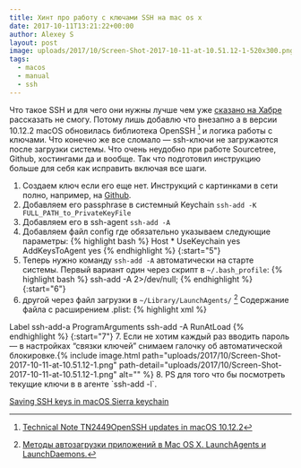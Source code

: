 ```yaml
---
title: Хинт про работу с ключами SSH на mac os x
date: 2017-10-11T13:21:22+00:00
author: Alexey S
layout: post
image: uploads/2017/10/Screen-Shot-2017-10-11-at-10.51.12-1-520x300.png
tags:
  - macos
  - manual
  - ssh
---
```

Что такое SSH и для чего они нужны лучше чем уже [сказано на Хабре](https://habrahabr.ru/post/122445/) рассказать не смогу. Потому лишь добавлю что внезапно а в версии 10.12.2 macOS обновилась библиотека OpenSSH [^1] и логика работы с ключами. Что конечно же все сломало — ssh-ключи не загружаются после загрузки системы. Что очень неудобно при работе Sourcetree, Github, хостингами да и вообще. Так что подготовил инструкцию больше для себя как исправить включая все шаги.

<!--more-->

1. Создаем ключ если его еще нет. Инструкций с картинками в сети полно, например, на [Github](https://help.github.com/articles/generating-a-new-ssh-key-and-adding-it-to-the-ssh-agent/).
2. Добавляем его passphrase в системный Keychain `ssh-add -K FULL_PATH_to_PrivateKeyFile`
3. Добавляем его в ssh-agent `ssh-add -A`
4. Добавляем файл config где обязательно указываем следующие параметры:
{% highlight bash %}
Host *
  UseKeychain yes
  AddKeysToAgent yes
{% endhighlight %}
{:start="5"} 
5. Теперь нужно команду `ssh-add -A` автоматически на старте системы. Первый вариант один через скрипт в `~/.bash_profile`:
{% highlight bash %}
ssh-add -A 2>/dev/null;
{% endhighlight %}
{:start="6"} 
6. другой через файл загрузки в `~/Library/LaunchAgents/` [^2] Содержание файла с расширением .plist: 
{% highlight xml %}
<?xml version="1.0" encoding="UTF-8"?>
<!DOCTYPE plist PUBLIC "-//Apple//DTD PLIST 1.0//EN" "http://www.apple.com/DTDs/PropertyList-1.0.dtd">
<plist version="1.0">
<dict>
<key>Label</key>
<string>ssh-add-a</string>
<key>ProgramArguments</key>
<array>
    <string>ssh-add</string>
    <string>-A</string>
</array>
<key>RunAtLoad</key>
<true/>
</dict>
</plist>
{% endhighlight %} 
{:start="7"} 
7. Если не хотим каждый раз вводить пароль — в настройках “связки ключей” снимаем галочку об автоматической блокировке.{% include image.html path="uploads/2017/10/Screen-Shot-2017-10-11-at-10.51.12-1.png" path-detail="uploads/2017/10/Screen-Shot-2017-10-11-at-10.51.12-1.png" alt="" %}
8. PS для того что бы посмотреть текущие ключи в в агенте `ssh-add -l`.

[Saving SSH keys in macOS Sierra keychain](https://github.com/jirsbek/SSH-keys-in-macOS-Sierra-keychain)

[^1]: [Technical Note TN2449OpenSSH updates in macOS 10.12.2](https://developer.apple.com/library/content/technotes/tn2449/_index.html)
[^2]: [Методы автозагрузки приложений в Mac OS X. LaunchAgents и LaunchDaemons.](http://macdaily.me/howto/startup-applications-in-mac-os-x-launchagents-and-launchdaemons/)